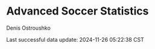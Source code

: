 # Advanced Soccer Statistics
Denis Ostroushko

<!-- gfm -->

Last successful data update: 2024-11-26 05:22:38 CST
